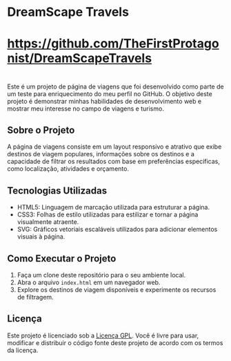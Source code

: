 # DreamScape Travels
#
# https://github.com/TheFirstProtagonist/DreamScapeTravels
#

Este é um projeto de página de viagens que foi desenvolvido como parte de um teste para enriquecimento do meu perfil no GitHub. O objetivo deste projeto é demonstrar minhas habilidades de desenvolvimento web e mostrar meu interesse no campo de viagens e turismo.

## Sobre o Projeto

A página de viagens consiste em um layout responsivo e atrativo que exibe destinos de viagem populares, informações sobre os destinos e a capacidade de filtrar os resultados com base em preferências específicas, como localização, atividades e orçamento.

## Tecnologias Utilizadas

- HTML5: Linguagem de marcação utilizada para estruturar a página.
- CSS3: Folhas de estilo utilizadas para estilizar e tornar a página visualmente atraente.
- SVG: Gráficos vetoriais escaláveis utilizados para adicionar elementos visuais à página.

## Como Executar o Projeto

1. Faça um clone deste repositório para o seu ambiente local.
2. Abra o arquivo `index.html` em um navegador web.
3. Explore os destinos de viagem disponíveis e experimente os recursos de filtragem.

## Licença

Este projeto é licenciado sob a [Licença GPL](https://www.gnu.org/licenses/gpl-3.0.pt-br.html). Você é livre para usar, modificar e distribuir o código fonte deste projeto de acordo com os termos da licença.

